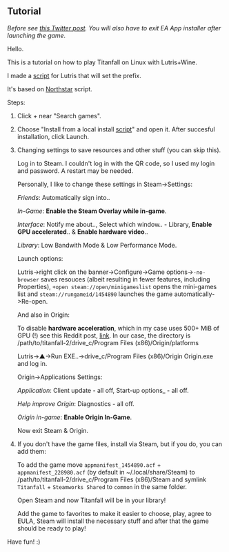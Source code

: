 ## Tutorial
_Before see [this Twitter post](https://twitter.com/p0358/status/1626811868412010497). You will also have to exit EA App installer after launching the game._

Hello.

This is a tutorial on how to play Titanfall on Linux with Lutris+Wine.

I made a [script](https://github.com/begin-theadventure/lutris-scripts/releases/tag/Titanfall) for Lutris that will set the prefix.

It's based on [Northstar](https://github.com/begin-theadventure/lutris-scripts/tree/main/lutris-scripts/Titanfall) script.

Steps:

1. Click + near "Search games".
2. Choose "Install from a local install [script](https://github.com/begin-theadventure/lutris-scripts/releases/download/Titanfall/titanfall-steam-origin.json)" and open it. After succesful installation, click Launch.
3. Changing settings to save resources and other stuff (you can skip this).

    Log in to Steam. I couldn't log in with the QR code, so I used my login and password. A restart may be needed.

    Personally, I like to change these settings in Steam->Settings:

    _Friends_: Automatically sign into..

    _In-Game_: **Enable the Steam Overlay while in-game**.

    _Interface_: Notify me about.., Select which window.. - Library, **Enable GPU accelerated**.. & **Enable hardware video**..

    _Library_: Low Bandwith Mode & Low Performance Mode.

    Launch options:

    Lutris->right click on the banner->Configure->Game options->`-no-browser` saves resouces (albeit resulting in fewer features, including Properties), `+open steam://open/minigameslist` opens the mini-games list and `steam://rungameid/1454890` launches the game automatically->Re-open.

    And also in Origin:

    To disable **hardware acceleration**, which in my case uses 500+ MiB of GPU (!) see this Reddit post, [link](https://www.reddit.com/r/origin/comments/q8o9gv/disable_origin_client_hardware_acceleration). In our case, the directory is /path/to/titanfall-2/drive_c/Program Files (x86)/Origin/platforms

    Lutris->▲->Run EXE..->drive_c/Program Files (x86)/Origin Origin.exe and log in.

    Origin->Applications Settings:

    _Application_: Client update - all off, Start-up options_ - all off.

    _Help improve Origin_: Diagnostics - all off.

    _Origin in-game_: **Enable Origin In-Game**.

    Now exit Steam & Origin.

4. If you don't have the game files, install via Steam, but if you do, you can add them:

    To add the game move `appmanifest_1454890.acf` + `appmanifest_228980.acf` (by default in ~/.local/share/Steam) to /path/to/titanfall-2/drive_c/Program Files (x86)/Steam and symlink `Titanfall` + `Steamworks Shared` to `common` in the same folder.

    Open Steam and now Titanfall will be in your library!

    Add the game to favorites to make it easier to choose, play, agree to EULA, Steam will install the necessary stuff and after that the game should be ready to play!

Have fun! :)
